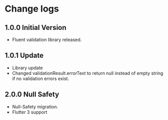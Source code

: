 # Change logs

## 1.0.0 Initial Version

- Fluent validation library released.

## 1.0.1 Update

- Library update
- Changed validationResult.errorText to return null instead of empty string if no validation errors exist.

## 2.0.0 Null Safety

- Null-Safety migration.
- Flutter 3 support
